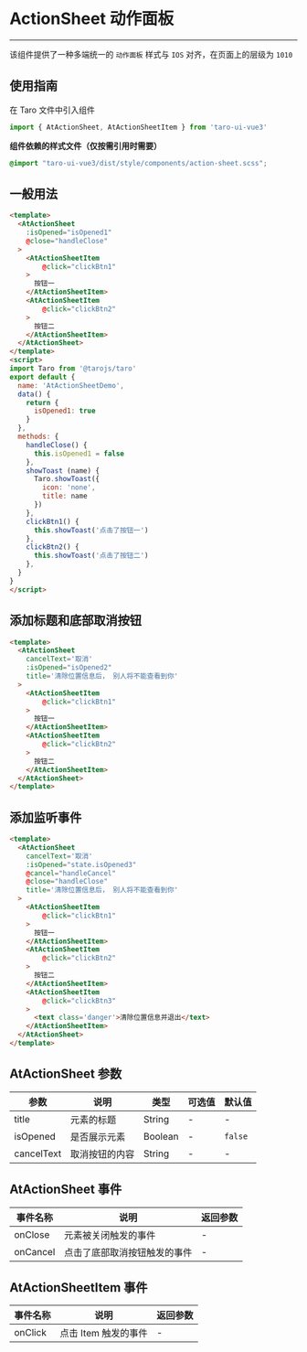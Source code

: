 # ActionSheet 动作面板

---

该组件提供了一种多端统一的 `动作面板` 样式与 `IOS` 对齐，在页面上的层级为 `1010`

## 使用指南

在 Taro 文件中引入组件


```typescript
import { AtActionSheet, AtActionSheetItem } from 'taro-ui-vue3'
```


**组件依赖的样式文件（仅按需引用时需要）**


```scss
@import "taro-ui-vue3/dist/style/components/action-sheet.scss";
```


## 一般用法


```html
<template>
  <AtActionSheet
    :isOpened="isOpened1"
    @close="handleClose"
  >
    <AtActionSheetItem
        @click="clickBtn1"
    >
      按钮一
    </AtActionSheetItem>
    <AtActionSheetItem
        @click="clickBtn2"
    >
      按钮二
    </AtActionSheetItem>
  </AtActionSheet>
</template>
<script>
import Taro from '@tarojs/taro'
export default {
  name: 'AtActionSheetDemo',
  data() {
    return {
      isOpened1: true
    }
  },
  methods: {
    handleClose() {
      this.isOpened1 = false
    },
    showToast (name) {
      Taro.showToast({
        icon: 'none',
        title: name
      })
    },
    clickBtn1() {
      this.showToast('点击了按钮一')
    },
    clickBtn2() {
      this.showToast('点击了按钮二')
    },
  }
}
</script>
```


## 添加标题和底部取消按钮


```html
<template>
  <AtActionSheet
    cancelText='取消'
    :isOpened="isOpened2"
    title='清除位置信息后， 别人将不能查看到你'
  >
    <AtActionSheetItem
        @click="clickBtn1"
    >
      按钮一
    </AtActionSheetItem>
    <AtActionSheetItem
        @click="clickBtn2"
    >
      按钮二
    </AtActionSheetItem>
  </AtActionSheet>
</template>
```


## 添加监听事件


```html
<template>
  <AtActionSheet
    cancelText='取消'
    :isOpened="state.isOpened3"
    @cancel="handleCancel"
    @close="handleClose"
    title='清除位置信息后， 别人将不能查看到你'
  >
    <AtActionSheetItem
        @click="clickBtn1"
    >
      按钮一
    </AtActionSheetItem>
    <AtActionSheetItem
        @click="clickBtn2"
    >
      按钮二
    </AtActionSheetItem>
    <AtActionSheetItem
        @click="clickBtn3"
    >
      <text class='danger'>清除位置信息并退出</text>
    </AtActionSheetItem>
  </AtActionSheet>
</template>
```


## AtActionSheet 参数

| 参数       | 说明           | 类型    | 可选值 | 默认值  |
| ---------- | -------------- | ------- | ------ | ------- |
| title      | 元素的标题     | String  | -      | -       |
| isOpened   | 是否展示元素   | Boolean | -      | `false` |
| cancelText | 取消按钮的内容 | String  | -      | -       |

## AtActionSheet 事件

| 事件名称 | 说明                         | 返回参数 |
| -------- | ---------------------------- | -------- |
| onClose  | 元素被关闭触发的事件         | -        |
| onCancel | 点击了底部取消按钮触发的事件 | -        |

## AtActionSheetItem 事件

| 事件名称 | 说明                 | 返回参数 |
| -------- | -------------------- | -------- |
| onClick  | 点击 Item 触发的事件 | -        |
